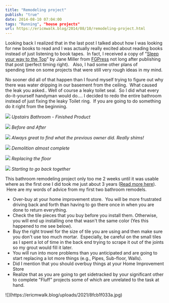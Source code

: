 ```yaml
---
title: "Remodeling project"
publish: "true"
date: 2014-08-10 07:04:00
tags: "Running", "house projects"
url: https://ericmwalk.blog/2014/08/10/remodeling-project.html
---
```


Looking back I realized that in the last post I talked about how I was looking for new books to read and I was actually really excited about reading books instead of just listening to book tapes.  In fact, I received a copy of "<a href="http://fgpress.com/sleep-your-way-to-the-top/">Sleep your way to the Top</a>" by Jane Miller from <a href="http://fgpress.com/">FGPress</a> not long after publishing that post (perfect timing right).   Also, I had some other plans of spending time on some projects that were still very rough ideas in my mind.
<p style="text-align:left;">No sooner did all of that happen than I found myself trying to figure out why there was water dripping in our basement from the ceiling.  What caused the leak you asked.. Well of course a leaky toilet seal.  So I did what every do-it-yourself handyman would do.... I decided to redo the entire bathroom instead of just fixing the leaky Toilet ring.  If you are going to do something do it right from the beginning.</p>


![](https://ericmwalk.blog/uploads/2021/9f2e506f3e.jpg)
*Upstairs Bathroom - Finished Product*

![](https://ericmwalk.blog/uploads/2021/0afcebfc3a.jpg)
*Before and After*

![](https://ericmwalk.blog/uploads/2021/37b9f4733b.jpg)
*Always great to find what the previous owner did. Really shims!*

![](https://ericmwalk.blog/uploads/2021/af2ff48aa5.jpg)
*Demolition almost complete*

![](https://ericmwalk.blog/uploads/2021/406353267b.jpg)
*Replacing the floor*

![](https://ericmwalk.blog/uploads/2021/826fa23460.jpg)
*Starting to go back together*

This bathroom remodeling project only too me 2 weeks until it was usable where as the first one I did took me just about 3 years (<a title="Master Bathroom Remodel" href="https://ericmwalk.blog/2012/03/15/master-bathroom-remodel.html">Read more here</a>).  Here are my words of advice from my first two bathroom remodels.

<ul>
<li> Over-buy at your home improvement store.  You will be more frustrated driving back and forth than having to go there once in when you are done to return everything.</li>
<li>Check the tile pieces that you buy before you install them. Otherwise, you will end up installing one that wasn't the same color (Yes this happened to me see below).</li>
<li>Buy the right trowel for the size of tile you are using and then make sure you don't use too much mortar.  Especially, be careful on the small tiles as I spent a lot of time in the back end trying to scrape it out of the joints so my grout would fill it later.</li>
<li>You will run into more problems than you anticipated and are going to start replacing a lot more things (e.g., Pipes, Sub-floor, Walls).</li>
<li>Did I mention that you should overbuy things at your Home Improvement Store</li>
<li>Realize that as you are going to get sidetracked by your significant other to complete "Fluff" projects some of which are unrelated to the task at hand.</li>
</ul>
![](https://ericmwalk.blog/uploads/2021/8fcb1f033a.jpg)
